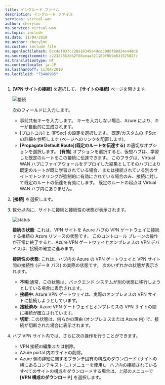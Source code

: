 ```yaml
---
title: インクルード ファイル
description: インクルード ファイル
services: virtual-wan
author: cherylmc
ms.service: virtual-wan
ms.topic: include
ms.date: 11/04/2019
ms.author: cherylmc
ms.custom: include file
ms.openlocfilehash: bcc4af837cc28a18345e49cd39ddf88d24e44dd8
ms.sourcegitcommit: c22327552d62f88aeaa321189f9b9a631525027c
ms.translationtype: HT
ms.contentlocale: ja-JP
ms.lasthandoff: 11/04/2019
ms.locfileid: "73488995"
---
```

1. **[VPN サイトの接続]** を選択して、 **[サイトの接続]** ページを開きます。

    ![接続](./media/virtual-wan-tutorial-connect-vpn-site-include/connect.png "接続")

   次のフィールドに入力します。

   * 事前共有キーを入力します。 キーを入力しない場合、Azure により、キーが自動的に生成されます。
   * [プロトコル] と [IPSec] の設定を選択します。 既定/カスタムの IPSec の詳細を参照します (ページへのリンクを配置します)。
   * **[Propagate Default Route]\(既定のルートを伝達する\)** の適切なオプションを選択します。 **[有効]** オプションを選択すると、仮想ハブは、学習した既定のルートをこの接続に伝達できます。 このフラグは、Virtual WAN ハブにファイアウォールをデプロイした結果としてそのハブにより既定のルートが既に学習されている場合、または接続されている別のサイトでトンネリングが強制的に有効にされている場合のみ、接続に対して既定のルートの伝達を有効にします。 既定のルートの起点は Virtual WAN ハブ内にありません。

2. **[接続]** を選択します。
3. 数分以内に、サイトに接続と接続性の状態が表示されます。

   ![status](./media/virtual-wan-tutorial-connect-vpn-site-include/status.png "status")

   **接続の状態:** これは、VPN サイトを Azure ハブの VPN ゲートウェイに接続する接続の Azure リソースの状態です。 このコントロール プレーンの操作が正常に終了すると、Azure VPN ゲートウェイとオンプレミスの VPN デバイスは、接続の確立に進みます。

   **接続性の状態:** これは、ハブ内の Azure の VPN ゲートウェイと VPN サイト間の接続性 (データ パス) の実際の状態です。 次のいずれかの状態が表示されます。

    * **不明**:通常、この状態は、バックエンド システムが別の状態に移行しようとしている場合に表示されます。
    * **接続中**: Azure VPN ゲートウェイは、実際のオンプレミスの VPN サイトに接続しようとしています。
    * **接続済み**: Azure VPN ゲートウェイとオンプレミスの VPN サイトの間に接続が確立されています。
    * **切断**: この状態は、何らかの理由 (オンプレミスまたは Azure 内) で、接続が切断された場合に表示されます。
4. ハブ VPN サイト内では、さらに次の操作を行うことができます。 

   * VPN 接続の編集または削除。
   * Azure portal 内のサイトの削除。
   * Azure 側の詳細に関するブランチ固有の構成のダウンロード (サイトの横にあるコンテキスト (...) メニューを使用)。 ハブ内の接続されているすべてのサイトの構成をダウンロードする場合は、上部のメニューで **[VPN 構成のダウンロード]** を選択します。